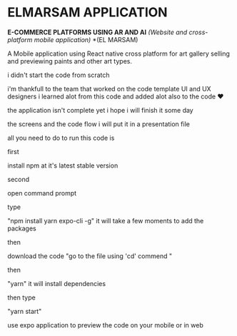 # ELMARSAM APPLICATION




**E-COMMERCE PLATFORMS USING AR AND AI**
_(Website and cross-platform mobile application)_
*(EL MARSAM)


A Mobile application using React native cross platform for art gallery selling and previewing paints and other art types.

i didn't start the code from scratch 

i'm thankfull to the team that worked on the code template UI and UX designers i learned alot from this code and added alot also to the code ♥ 

the application isn't complete yet i hope i will finish it some day 

the screens and the code flow i will put it in a presentation file 

all you need to do to run this code is 


first 

  install npm at it's latest stable version

second

   open command prompt
  
type 

   "npm install yarn expo-cli -g" it will take a few moments to add the packages 

then 

   download the code 
   "go to the file using 'cd' commend "
   
then

   "yarn" it will install dependencies 
    
then type 

   "yarn start"
   
use expo application to preview the code on your mobile or in web
    
